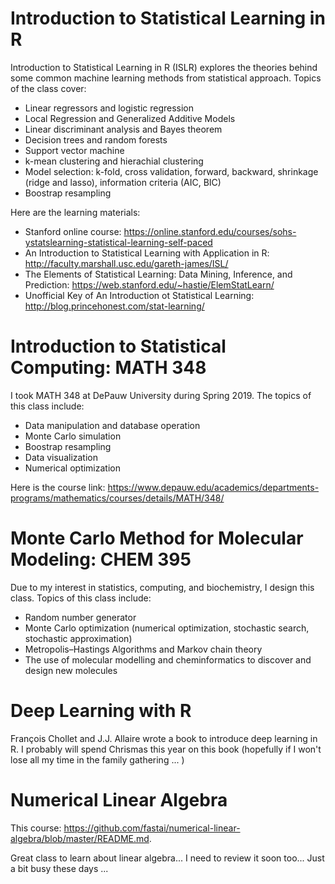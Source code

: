 # Introduction to Statistical Learning in R

Introduction to Statistical Learning in R (ISLR) explores the theories behind some common machine learning methods from statistical approach. Topics of the class cover: 

* Linear regressors and logistic regression
* Local Regression and Generalized Additive Models
* Linear discriminant analysis and Bayes theorem
* Decision trees and random forests
* Support vector machine
* k-mean clustering and hierachial clustering
* Model selection: k-fold, cross validation, forward, backward, shrinkage (ridge and lasso), information criteria (AIC, BIC) 
* Boostrap resampling

Here are the learning materials: 
* Stanford online course: https://online.stanford.edu/courses/sohs-ystatslearning-statistical-learning-self-paced
* An Introduction to Statistical Learning with Application in R: http://faculty.marshall.usc.edu/gareth-james/ISL/ 
* The Elements of Statistical Learning: Data Mining, Inference, and Prediction: https://web.stanford.edu/~hastie/ElemStatLearn/
* Unofficial Key of An Introduction ot Statistical Learning: http://blog.princehonest.com/stat-learning/

# Introduction to Statistical Computing: MATH 348

I took MATH 348 at DePauw University during Spring 2019. The topics of this class include:
* Data manipulation and database operation
* Monte Carlo simulation
* Boostrap resampling
* Data visualization
* Numerical optimization

Here is the course link: https://www.depauw.edu/academics/departments-programs/mathematics/courses/details/MATH/348/

# Monte Carlo Method for Molecular Modeling: CHEM 395

Due to my interest in statistics, computing, and biochemistry, I design this class. Topics of this class include: 
* Random number generator
* Monte Carlo optimization (numerical optimization, stochastic search, stochastic approximation)
* Metropolis–Hastings Algorithms and Markov chain theory
* The use of molecular modelling and cheminformatics to discover and design new molecules

# Deep Learning with R

François Chollet and J.J. Allaire wrote a book to introduce deep learning in R. I probably will spend Chrismas this year on this book (hopefully if I won't lose all my time in the family gathering ... )

# Numerical Linear Algebra
This course: https://github.com/fastai/numerical-linear-algebra/blob/master/README.md. 

Great class to learn about linear algebra... I need to review it soon too... Just a bit busy these days ...
